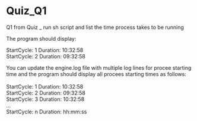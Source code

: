 # Quiz_Q1
Q1 from Quiz _ run sh script and list the time process takes to be running

The program should display: 

StartCycle: 1 Duration: 10:32:58 <br/>
StartCycle: 2 Duration: 09:32:58 <br/>

You can update the engine.log file with multiple log lines for procee starting time and the program should display all procees starting times as follows: <br/><br/>
    StartCycle: 1 Duration: 10:32:58 <br/>
    StartCycle: 2 Duration: 09:32:58 <br/>
    StartCycle: 3 Duration: 10:32:58 <br/>
    ... <br/>
    StartCycle: n Duration: hh:mm:ss <br/>

